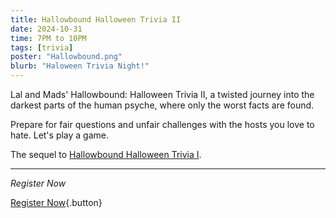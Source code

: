 ```yaml
---
title: Hallowbound Halloween Trivia II
date: 2024-10-31
time: 7PM to 10PM
tags: [trivia]
poster: "Hallowbound.png"
blurb: "Haloween Trivia Night!"
---
```


Lal and Mads' Hallowbound: Halloween Trivia II, a twisted journey into the darkest parts of the human psyche, where only the worst facts are found.

Prepare for fair questions and unfair challenges with the hosts you love to hate. Let's play a game.

The sequel to [Hallowbound Halloween Trivia I](../../2023/10-halloween-trivia).

<hr>

*Register Now*

[Register Now](https://forms.gle/f4fba7mEsEv1iyRm6){.button}